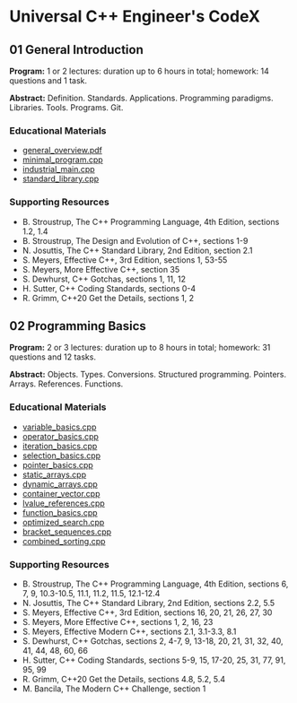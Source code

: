 # Universal C++ Engineer's CodeX

## 01 General Introduction

**Program:** 1 or 2 lectures: duration up to 6 hours in total; homework: 14 questions and 1 task.

**Abstract:** Definition. Standards. Applications. Programming paradigms. Libraries. Tools. Programs. Git.

### Educational Materials

- [general_overview.pdf](https://github.com/i-s-m-mipt/Education/blob/master/projects/examples/source/section_01/general_overview.pdf)
- [minimal_program.cpp](https://github.com/i-s-m-mipt/Education/blob/master/projects/examples/source/section_01/minimal_program.cpp)
- [industrial_main.cpp](https://github.com/i-s-m-mipt/Education/blob/master/projects/examples/source/section_01/industrial_main.cpp)
- [standard_library.cpp](https://github.com/i-s-m-mipt/Education/blob/master/projects/examples/source/section_01/standard_library.cpp)

### Supporting Resources

- B. Stroustrup, The C++ Programming Language, 4th Edition, sections 1.2, 1.4
- B. Stroustrup, The Design and Evolution of C++, sections 1-9
- N. Josuttis, The C++ Standard Library, 2nd Edition, section 2.1
- S. Meyers, Effective C++, 3rd Edition, sections 1, 53-55
- S. Meyers, More Effective C++, section 35
- S. Dewhurst, C++ Gotchas, sections 1, 11, 12
- H. Sutter, C++ Coding Standards, sections 0-4
- R. Grimm, C++20 Get the Details, sections 1, 2

## 02 Programming Basics

**Program:** 2 or 3 lectures: duration up to 8 hours in total; homework: 31 questions and 12 tasks.

**Abstract:** Objects. Types. Conversions. Structured programming. Pointers. Arrays. References. Functions.

### Educational Materials

- [variable_basics.cpp](https://github.com/i-s-m-mipt/Education/blob/master/projects/examples/source/section_02/variable_basics.cpp)
- [operator_basics.cpp](https://github.com/i-s-m-mipt/Education/blob/master/projects/examples/source/section_02/operator_basics.cpp)
- [iteration_basics.cpp](https://github.com/i-s-m-mipt/Education/blob/master/projects/examples/source/section_02/iteration_basics.cpp)
- [selection_basics.cpp](https://github.com/i-s-m-mipt/Education/blob/master/projects/examples/source/section_02/selection_basics.cpp)
- [pointer_basics.cpp](https://github.com/i-s-m-mipt/Education/blob/master/projects/examples/source/section_02/pointer_basics.cpp)
- [static_arrays.cpp](https://github.com/i-s-m-mipt/Education/blob/master/projects/examples/source/section_02/static_arrays.cpp)
- [dynamic_arrays.cpp](https://github.com/i-s-m-mipt/Education/blob/master/projects/examples/source/section_02/dynamic_arrays.cpp)
- [container_vector.cpp](https://github.com/i-s-m-mipt/Education/blob/master/projects/examples/source/section_02/container_vector.cpp)
- [lvalue_references.cpp](https://github.com/i-s-m-mipt/Education/blob/master/projects/examples/source/section_02/lvalue_references.cpp)
- [function_basics.cpp](https://github.com/i-s-m-mipt/Education/blob/master/projects/examples/source/section_02/function_basics.cpp)
- [optimized_search.cpp](https://github.com/i-s-m-mipt/Education/blob/master/projects/examples/source/section_02/optimized_search.cpp)
- [bracket_sequences.cpp](https://github.com/i-s-m-mipt/Education/blob/master/projects/examples/source/section_02/bracket_sequences.cpp)
- [combined_sorting.cpp](https://github.com/i-s-m-mipt/Education/blob/master/projects/examples/source/section_02/combined_sorting.cpp)

### Supporting Resources

- B. Stroustrup, The C++ Programming Language, 4th Edition, sections 6, 7, 9, 10.3-10.5, 11.1, 11.2, 11.5, 12.1-12.4
- N. Josuttis, The C++ Standard Library, 2nd Edition, sections 2.2, 5.5
- S. Meyers, Effective C++, 3rd Edition, sections 16, 20, 21, 26, 27, 30
- S. Meyers, More Effective C++, sections 1, 2, 16, 23
- S. Meyers, Effective Modern C++, sections 2.1, 3.1-3.3, 8.1
- S. Dewhurst, C++ Gotchas, sections 2, 4-7, 9, 13-18, 20, 21, 31, 32, 40, 41, 44, 48, 60, 66
- H. Sutter, C++ Coding Standards, sections 5-9, 15, 17-20, 25, 31, 77, 91, 95, 99
- R. Grimm, C++20 Get the Details, sections 4.8, 5.2, 5.4
- M. Bancila, The Modern C++ Challenge, section 1
